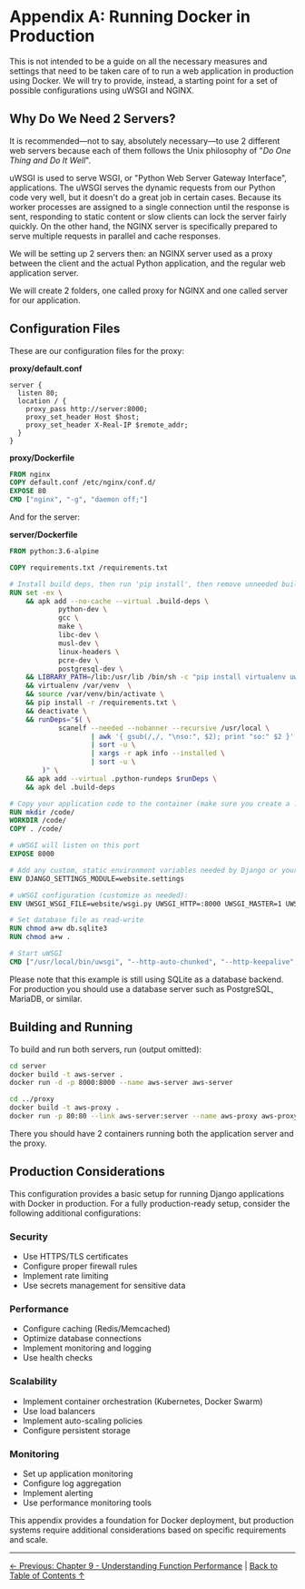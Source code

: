 # Appendix A: Running Docker in Production

This is not intended to be a guide on all the necessary measures and settings that need to be taken care of to run a web application in production using Docker. We will try to provide, instead, a starting point for a set of possible configurations using uWSGI and NGINX.

## Why Do We Need 2 Servers?

It is recommended—not to say, absolutely necessary—to use 2 different web servers because each of them follows the Unix philosophy of "*Do One Thing and Do It Well*".

uWSGI is used to serve WSGI, or "Python Web Server Gateway Interface", applications. The uWSGI serves the dynamic requests from our Python code very well, but it doesn't do a great job in certain cases. Because its worker processes are assigned to a single connection until the response is sent, responding to static content or slow clients can lock the server fairly quickly. On the other hand, the NGINX server is specifically prepared to serve multiple requests in parallel and cache responses.

We will be setting up 2 servers then: an NGINX server used as a proxy between the client and the actual Python application, and the regular web application server.

We will create 2 folders, one called proxy for NGINX and one called server for our application.

## Configuration Files

These are our configuration files for the proxy:

**proxy/default.conf**
```nginx
server {
  listen 80;
  location / {
    proxy_pass http://server:8000;
    proxy_set_header Host $host;
    proxy_set_header X-Real-IP $remote_addr;
  }
}
```

**proxy/Dockerfile**
```dockerfile
FROM nginx
COPY default.conf /etc/nginx/conf.d/
EXPOSE 80
CMD ["nginx", "-g", "daemon off;"]
```

And for the server:

**server/Dockerfile**
```dockerfile
FROM python:3.6-alpine

COPY requirements.txt /requirements.txt

# Install build deps, then run 'pip install', then remove unneeded build deps all in a single step.
RUN set -ex \
    && apk add --no-cache --virtual .build-deps \
            python-dev \
            gcc \
            make \
            libc-dev \
            musl-dev \
            linux-headers \
            pcre-dev \
            postgresql-dev \
    && LIBRARY_PATH=/lib:/usr/lib /bin/sh -c "pip install virtualenv uwsgi awscli" \
    && virtualenv /var/venv  \
    && source /var/venv/bin/activate \
    && pip install -r /requirements.txt \
    && deactivate \
    && runDeps="$( \
            scanelf --needed --nobanner --recursive /usr/local \
                    | awk '{ gsub(/,/, "\nso:", $2); print "so:" $2 }' \
                    | sort -u \
                    | xargs -r apk info --installed \
                    | sort -u \
        )" \
    && apk add --virtual .python-rundeps $runDeps \
    && apk del .build-deps

# Copy your application code to the container (make sure you create a .dockerignore file if any large files or directories should be excluded)
RUN mkdir /code/
WORKDIR /code/
COPY . /code/

# uWSGI will listen on this port
EXPOSE 8000

# Add any custom, static environment variables needed by Django or your settings file here:
ENV DJANGO_SETTINGS_MODULE=website.settings

# uWSGI configuration (customize as needed):
ENV UWSGI_WSGI_FILE=website/wsgi.py UWSGI_HTTP=:8000 UWSGI_MASTER=1 UWSGI_WORKERS=2 UWSGI_THREADS=8 UWSGI_UID=1000 UWSGI_GID=2000 UWSGI_LAZY_APPS=1 UWSGI_WSGI_ENV_BEHAVIOR=holy

# Set database file as read-write
RUN chmod a+w db.sqlite3
RUN chmod a+w .

# Start uWSGI
CMD ["/usr/local/bin/uwsgi", "--http-auto-chunked", "--http-keepalive", "-H", "/var/venv"]
```

Please note that this example is still using SQLite as a database backend. For production you should use a database server such as PostgreSQL, MariaDB, or similar.

## Building and Running

To build and run both servers, run (output omitted):

```bash
cd server
docker build -t aws-server .
docker run -d -p 8000:8000 --name aws-server aws-server

cd ../proxy
docker build -t aws-proxy .
docker run -p 80:80 --link aws-server:server --name aws-proxy aws-proxy
```

There you should have 2 containers running both the application server and the proxy.

## Production Considerations

This configuration provides a basic setup for running Django applications with Docker in production. For a fully production-ready setup, consider the following additional configurations:

### Security
- Use HTTPS/TLS certificates
- Configure proper firewall rules
- Implement rate limiting
- Use secrets management for sensitive data

### Performance
- Configure caching (Redis/Memcached)
- Optimize database connections
- Implement monitoring and logging
- Use health checks

### Scalability
- Implement container orchestration (Kubernetes, Docker Swarm)
- Use load balancers
- Implement auto-scaling policies
- Configure persistent storage

### Monitoring
- Set up application monitoring
- Configure log aggregation
- Implement alerting
- Use performance monitoring tools

This appendix provides a foundation for Docker deployment, but production systems require additional considerations based on specific requirements and scale.

---

[← Previous: Chapter 9 - Understanding Function Performance](09-understanding-function-performance.md) | [Back to Table of Contents ↑](README.md)